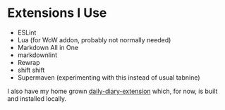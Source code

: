 # Extensions I Use

- ESLint
- Lua (for WoW addon, probably not normally needed)
- Markdown All in One
- markdownlint
- Rewrap
- shift shift
- Supermaven (experimenting with this instead of usual tabnine)

I also have my home grown [daily-diary-extension](./diary-extension.md) which,
for now,  is built and installed locally.
